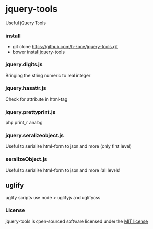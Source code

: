 # jquery-tools
Useful jQuery Tools

### install

* git clone https://github.com/h-zone/jquery-tools.git
* bower install jquery-tools

### jquery.digits.js
Bringing the string numeric to real integer

### jquery.hasattr.js
Check for attribute in html-tag

### jquery.prettyprint.js
php print_r analog

### jquery.seralizeobject.js
Useful to serialize html-form to json and more (only first level)

### seralizeObject.js
Useful to serialize html-form to json and more (all levels)

## uglify
uglify scripts use node > uglifyjs and uglifycss

### License
jquery-tools is open-sourced software licensed under the [MIT license](http://opensource.org/licenses/MIT)
